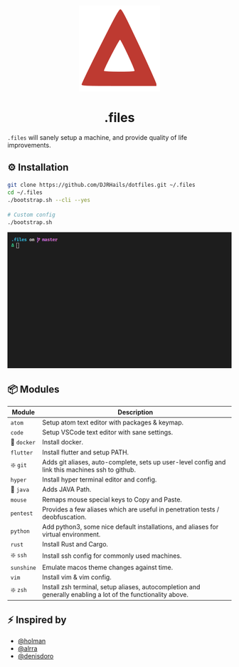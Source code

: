 <div align="center">
  
  ![Delta Logo](docs/delta.svg)
  
</div>

<h1 align="center">
  <strong>.files</strong>
</h1>

`.files` will sanely setup a machine, and provide quality of life improvements.

## :gear: Installation
```bash
git clone https://github.com/DJRHails/dotfiles.git ~/.files
cd ~/.files
./bootstrap.sh --cli --yes

# Custom config
./bootstrap.sh
```

<div align="center">

![Installation Example](docs/dotfiles.gif)

</div>

## :package: Modules

| Module                 | Description 
| ---------------------- | -----------
| `atom`                 | Setup atom text editor with packages & keymap.
| `code`                 | Setup VSCode text editor with sane settings.
| :construction: `docker`| Install docker.
| `flutter`              | Install flutter and setup PATH.
| :sparkle: `git`        | Adds git aliases, auto-complete, sets up user-level config and link this machines ssh to github.
| `hyper`                | Install hyper terminal editor and config.
| :construction: `java`  | Adds JAVA Path.
| `mouse`                | Remaps mouse special keys to Copy and Paste.
| `pentest`              | Provides a few aliases which are useful in penetration tests / deobfuscation.
| `python`               | Add python3, some nice default installations, and aliases for virtual environment.
| `rust`                 | Install Rust and Cargo.
| :sparkle: `ssh`        | Install ssh config for commonly used machines.
| `sunshine`             | Emulate macos theme changes against time.
| `vim`                  | Install vim & vim config.
| :sparkle: `zsh`        | Install zsh terminal, setup aliases, autocompletion and generally enabling a lot of the functionality above.

## :zap: Inspired by
- [@holman](https://github.com/holman/dotfiles)
- [@alrra](https://github.com/alrra/dotfiles)
- [@denisdoro](https://github.com/denisidoro/dotfiles)
